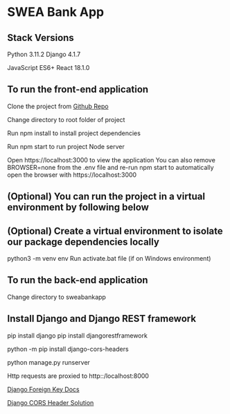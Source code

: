 # SWEA Bank App

## Stack Versions
Python 3.11.2
Django 4.1.7

JavaScript ES6+
React 18.1.0

## To run the front-end application 
Clone the project from [Github Repo](https://github.com/Adv-Software-Eng-Assessment/adv-software-assessment.git)

Change directory to root folder of project

Run npm install to install project dependencies

Run npm start to run project Node server

Open https://localhost:3000 to view the application
You can also remove BROWSER=none from the .env file and re-run npm start to automatically open the browser with https://localhost:3000

## (Optional) You can run the project in a virtual environment by following below
## (Optional) Create a virtual environment to isolate our package dependencies locally
python3 -m venv env
Run activate.bat file (if on Windows environment)

## To run the back-end application
Change directory to sweabankapp 

## Install Django and Django REST framework
pip install django
pip install djangorestframework

python -m pip install django-cors-headers

python manage.py runserver

Http requests are proxied to http::/localhost:8000

[Django Foreign Key Docs](https://docs.djangoproject.com/en/4.1/intro/tutorial02/)

[Django CORS Header Solution](https://github.com/adamchainz/django-cors-headers)